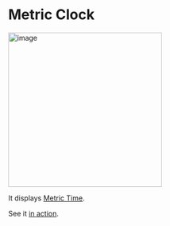 # Metric Clock

[<img width="309" alt="image" src="https://github.com/user-attachments/assets/834118e5-f4cc-4c80-a3ef-83ecd18b3b81">](https://clock.pp.ua)


It displays [Metric Time](https://en.wikipedia.org/wiki/Metric_time).

See it [in action](https://clock.pp.ua).
